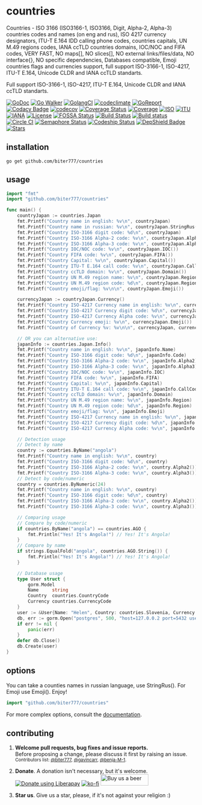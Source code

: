 countries
=======

Countries - ISO 3166 (ISO3166-1, ISO3166, Digit, Alpha-2, Alpha-3) countries codes and names (on eng and rus), ISO 4217 currency designators, ITU-T E.164 IDD calling phone codes, countries capitals, UN M.49 regions codes, IANA ccTLD countries domains, IOC/NOC and FIFA codes, VERY FAST, NO maps[], NO slices[], NO external links/files/data, NO interface{}, NO specific dependencies, Databases compatible, Emoji countries flags and currencies support, full support ISO-3166-1, ISO-4217, ITU-T E.164, Unicode CLDR and IANA ccTLD standarts. 

Full support ISO-3166-1, ISO-4217, ITU-T E.164, Unicode CLDR and IANA ccTLD standarts. 

[![GoDoc](http://godoc.org/github.com/biter777/countries?status.svg)](http://godoc.org/github.com/biter777/countries)
[![Go Walker](http://gowalker.org/api/v1/badge)](https://gowalker.org/github.com/biter777/countries)
[![GolangCI](https://golangci.com/badges/github.com/biter777/countries.svg?style=flat-square)](https://golangci.com/r/github.com/biter777/countries)
[![codeclimate](https://codeclimate.com/github/biter777/gltf/countries/gpa.svg)](https://codeclimate.com/github/biter777/countries)
[![GoReport](https://goreportcard.com/badge/github.com/biter777/countries)](https://goreportcard.com/report/github.com/biter777/countries)
[![Codacy Badge](https://api.codacy.com/project/badge/Grade/08eb1d2ff62e465091b3a288ae078a96)](https://www.codacy.com/manual/biter777/countries?utm_source=github.com&amp;utm_medium=referral&amp;utm_content=biter777/countries&amp;utm_campaign=Badge_Grade)
[![codecov](https://codecov.io/gh/biter777/countries/branch/master/graph/badge.svg)](https://codecov.io/gh/biter777/countries)
[![Coverage Status](https://coveralls.io/repos/github/biter777/countries/badge.svg?branch=master)](https://coveralls.io/github/biter777/countries?branch=master)
[![Coverage](https://img.shields.io/badge/coverage-gocover.io-brightgreen)](https://gocover.io/github.com/biter777/countries)
[![ISO](https://img.shields.io/badge/powered%20by-ISO-brightgreen)](https://www.iso.org/)
[![ITU](https://img.shields.io/badge/powered%20by-ITU-brightgreen)](https://www.itu.int/)
[![IANA](https://img.shields.io/badge/powered%20by-IANA-brightgreen)](http://www.iana.org/)
[![License](https://img.shields.io/badge/License-BSD%202--Clause-brightgreen.svg)](https://opensource.org/licenses/BSD-2-Clause)
[![FOSSA Status](https://app.fossa.com/api/projects/git%2Bgithub.com%2Fbiter777%2Fcountries.svg?type=shield)](https://app.fossa.com/projects/git%2Bgithub.com%2Fbiter777%2Fcountries?ref=badge_shield)
[![Build Status](https://travis-ci.org/biter777/countries.svg?branch=master)](https://travis-ci.org/biter777/countries)
[![Build status](https://ci.appveyor.com/api/projects/status/t9lpor9o8tpacpmr/branch/master?svg=true)](https://ci.appveyor.com/project/biter777/countries/branch/master)
[![Circle CI](https://circleci.com/gh/biter777/countries/tree/master.svg?style=shield)](https://circleci.com/gh/biter777/countries/tree/master)
[![Semaphore Status](https://biter777.semaphoreci.com/badges/countries.svg?style=shields)](https://biter777.semaphoreci.com/projects/countries)
[![Codeship Status](https://codeship.com/projects/00db4400-1803-0138-1132-7ab932dd1523/status?branch=master)](https://app.codeship.com/projects/381056)
[![DepShield Badge](https://depshield.sonatype.org/badges/biter777/countries/depshield.svg)](https://depshield.github.io)
[![Stars](https://img.shields.io/github/stars/biter777/countries?label=Please%20like%20us&style=social)](https://github.com/biter777/countries/stargazers)

installation
------------

    go get github.com/biter777/countries

usage
-----

```go
import "fmt"
import "github.com/biter777/countries"

func main() {
	countryJapan := countries.Japan
	fmt.Printf("Country name in english: %v\n", countryJapan)                   // Japan
	fmt.Printf("Country name in russian: %v\n", countryJapan.StringRus())       // Япония
	fmt.Printf("Country ISO-3166 digit code: %d\n", countryJapan)               // 392
	fmt.Printf("Country ISO-3166 Alpha-2 code: %v\n", countryJapan.Alpha2())    // JP
	fmt.Printf("Country ISO-3166 Alpha-3 code: %v\n", countryJapan.Alpha3())    // JPN
	fmt.Printf("Country IOC/NOC code: %v\n", countryJapan.IOC())                // JPN
	fmt.Printf("Country FIFA code: %v\n", countryJapan.FIFA())                  // JPN
	fmt.Printf("Country Capital: %v\n", countryJapan.Capital())                 // Tokyo
	fmt.Printf("Country ITU-T E.164 call code: %v\n", countryJapan.CallCodes()) // +81
	fmt.Printf("Country ccTLD domain: %v\n", countryJapan.Domain())             // .jp
	fmt.Printf("Country UN M.49 region name: %v\n", countryJapan.Region())      // Asia
	fmt.Printf("Country UN M.49 region code: %d\n", countryJapan.Region())      // 142
	fmt.Printf("Country emoji/flag: %v\n\n", countryJapan.Emoji())              // 🇯🇵

	currencyJapan := countryJapan.Currency()
	fmt.Printf("Country ISO-4217 Currency name in english: %v\n", currencyJapan)           // Yen
	fmt.Printf("Country ISO-4217 Currency digit code: %d\n", currencyJapan)                // 392
	fmt.Printf("Country ISO-4217 Currency Alpha code: %v\n", currencyJapan.Alpha())        // JPY
	fmt.Printf("Country Currency emoji: %v\n", currencyJapan.Emoji())                      // 💴
	fmt.Printf("Country of Currency %v: %v\n\n", currencyJapan, currencyJapan.Countries()) // Japan

	// OR you can alternative use:
	japanInfo := countries.Japan.Info()
	fmt.Printf("Country name in english: %v\n", japanInfo.Name)                          // Japan
	fmt.Printf("Country ISO-3166 digit code: %d\n", japanInfo.Code)                      // 392
	fmt.Printf("Country ISO-3166 Alpha-2 code: %v\n", japanInfo.Alpha2)                  // JP
	fmt.Printf("Country ISO-3166 Alpha-3 code: %v\n", japanInfo.Alpha3)                  // JPN
	fmt.Printf("Country IOC/NOC code: %v\n", japanInfo.IOC)                              // JPN
	fmt.Printf("Country FIFA code: %v\n", japanInfo.FIFA)                                // JPN
	fmt.Printf("Country Capital: %v\n", japanInfo.Capital)                               // Tokyo
	fmt.Printf("Country ITU-T E.164 call code: %v\n", japanInfo.CallCodes)               // +81
	fmt.Printf("Country ccTLD domain: %v\n", japanInfo.Domain)                           // .jp
	fmt.Printf("Country UN M.49 region name: %v\n", japanInfo.Region)                    // Asia
	fmt.Printf("Country UN M.49 region code: %d\n", japanInfo.Region)                    // 142
	fmt.Printf("Country emoji/flag: %v\n", japanInfo.Emoji)                              // 🇯🇵
	fmt.Printf("Country ISO-4217 Currency name in english: %v\n", japanInfo.Currency)    // Yen
	fmt.Printf("Country ISO-4217 Currency digit code: %d\n", japanInfo.Currency)         // 392
	fmt.Printf("Country ISO-4217 Currency Alpha code: %v\n", japanInfo.Currency.Alpha()) // JPY

	// Detection usage
	// Detect by name
	country := countries.ByName("angola")
	fmt.Printf("Country name in english: %v\n", country)                // Angola
	fmt.Printf("Country ISO-3166 digit code: %d\n", country)            // 24
	fmt.Printf("Country ISO-3166 Alpha-2 code: %v\n", country.Alpha2()) // AO
	fmt.Printf("Country ISO-3166 Alpha-3 code: %v\n", country.Alpha3()) // AGO
	// Detect by code/numeric
	country = countries.ByNumeric(24)
	fmt.Printf("Country name in english: %v\n", country)                // Angola
	fmt.Printf("Country ISO-3166 digit code: %d\n", country)            // 24
	fmt.Printf("Country ISO-3166 Alpha-2 code: %v\n", country.Alpha2()) // AO
	fmt.Printf("Country ISO-3166 Alpha-3 code: %v\n", country.Alpha3()) // AGO

	// Comparing usage
	// Compare by code/numeric
	if countries.ByName("angola") == countries.AGO {
		fmt.Println("Yes! It's Angola!") // Yes! It's Angola!
	}
	// Compare by name
	if strings.EqualFold("angola", countries.AGO.String()) {
		fmt.Println("Yes! It's Angola!") // Yes! It's Angola!
	}

	// Database usage
	type User struct {
		gorm.Model
		Name     string
		Country  countries.CountryCode
		Currency countries.CurrencyCode
	}
	user := &User{Name: "Helen", Country: countries.Slovenia, Currency: countries.CurrencyEUR}
	db, err := gorm.Open("postgres", 500, "host=127.0.0.2 port=5432 user=usr password=1234567 dbname=db")
	if err != nil {
		panic(err)
	}
	defer db.Close()
	db.Create(user)
}
```

options
-------

You can take a counties names in russian language, use StringRus(). For Emoji use Emoji(). Enjoy!

```go
import "github.com/biter777/countries"
```

For more complex options, consult the [documentation](http://godoc.org/github.com/biter777/countries).

contributing
------------

1) <b>Welcome pull requests, bug fixes and issue reports.</b><br/>
Before proposing a change, please discuss it first by raising an issue.<br/>
<small>Contributors list: <a href="https://github.com/biter777">@biter777</a>, <a href="https://github.com/gavincarr">@gavincarr</a>, <a href="https://github.com/benja-M-1">@benja-M-1</a>.</small><br/>

2) <b>Donate</b>. A donation isn't necessary, but it's welcome.<br/>
<noscript><a href="https://liberapay.com/biter777/donate"><img alt="Donate using Liberapay" src="https://liberapay.com/assets/widgets/donate.svg"></a></noscript> 
[![ko-fi](https://www.ko-fi.com/img/githubbutton_sm.svg)](https://ko-fi.com/I2I61D1XZ) <a href="https://www.buymeacoffee.com/CAhuDKg" target="_blank"><img width = "127" height = "30" src = "https://www.buymeacoffee.com/assets/img/guidelines/download-assets-sm-2.svg" alt="Buy us a beer"></a><br/>

3) <b>Star us</b>. Give us a star, please, if it's not against your religion :)
